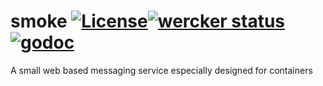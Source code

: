 # smoke [![License](http://img.shields.io/badge/license-mit-blue.svg)](LICENSE)[![wercker status](https://app.wercker.com/status/89490bcb2d4017a1a0abbeb0dc055160/s/master "wercker status")](https://app.wercker.com/project/bykey/89490bcb2d4017a1a0abbeb0dc055160)[![godoc](https://godoc.org/github.com/infiniteprimates/smoke?status.svg)](https://godoc.org/github.com/infiniteprimates/smoke)
A small web based messaging service especially designed for containers
